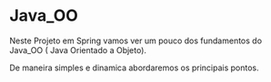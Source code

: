 # Java_OO
Neste Projeto em Spring vamos ver um pouco dos fundamentos do Java_OO ( Java Orientado a Objeto).

De maneira simples e dinamica abordaremos os principais pontos.

